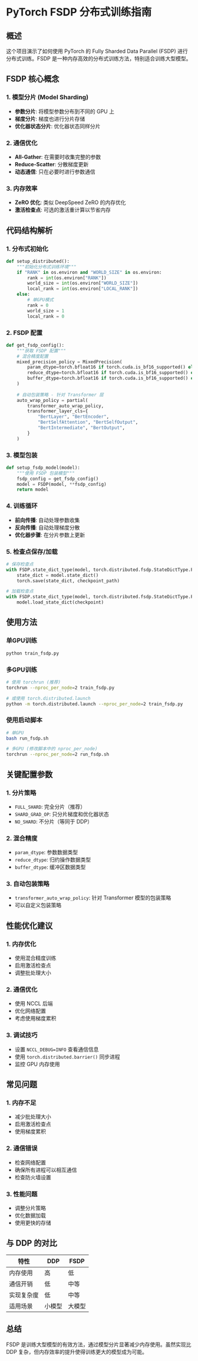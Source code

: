 # PyTorch FSDP 分布式训练指南

## 概述

这个项目演示了如何使用 PyTorch 的 Fully Sharded Data Parallel (FSDP) 进行分布式训练。FSDP 是一种内存高效的分布式训练方法，特别适合训练大型模型。

## FSDP 核心概念

### 1. 模型分片 (Model Sharding)

- **参数分片**: 将模型参数分布到不同的 GPU 上
- **梯度分片**: 梯度也进行分片存储
- **优化器状态分片**: 优化器状态同样分片

### 2. 通信优化

- **All-Gather**: 在需要时收集完整的参数
- **Reduce-Scatter**: 分散梯度更新
- **动态通信**: 只在必要时进行参数通信

### 3. 内存效率

- **ZeRO 优化**: 类似 DeepSpeed ZeRO 的内存优化
- **激活检查点**: 可选的激活重计算以节省内存

## 代码结构解析

### 1. 分布式初始化

```python
def setup_distributed():
    """初始化分布式训练环境"""
    if "RANK" in os.environ and "WORLD_SIZE" in os.environ:
        rank = int(os.environ["RANK"])
        world_size = int(os.environ["WORLD_SIZE"])
        local_rank = int(os.environ["LOCAL_RANK"])
    else:
        # 单GPU模式
        rank = 0
        world_size = 1
        local_rank = 0
```

### 2. FSDP 配置

```python
def get_fsdp_config():
    """获取 FSDP 配置"""
    # 混合精度配置
    mixed_precision_policy = MixedPrecision(
        param_dtype=torch.bfloat16 if torch.cuda.is_bf16_supported() else torch.float16,
        reduce_dtype=torch.bfloat16 if torch.cuda.is_bf16_supported() else torch.float16,
        buffer_dtype=torch.bfloat16 if torch.cuda.is_bf16_supported() else torch.float16,
    )
    
    # 自动包装策略 - 针对 Transformer 层
    auto_wrap_policy = partial(
        transformer_auto_wrap_policy,
        transformer_layer_cls={
            "BertLayer", "BertEncoder", 
            "BertSelfAttention", "BertSelfOutput",
            "BertIntermediate", "BertOutput",
        }
    )
```

### 3. 模型包装

```python
def setup_fsdp_model(model):
    """使用 FSDP 包装模型"""
    fsdp_config = get_fsdp_config()
    model = FSDP(model, **fsdp_config)
    return model
```

### 4. 训练循环

- **前向传播**: 自动处理参数收集
- **反向传播**: 自动处理梯度分散
- **优化器步骤**: 在分片参数上更新

### 5. 检查点保存/加载

```python
# 保存检查点
with FSDP.state_dict_type(model, torch.distributed.fsdp.StateDictType.FULL_STATE_DICT):
    state_dict = model.state_dict()
    torch.save(state_dict, checkpoint_path)

# 加载检查点
with FSDP.state_dict_type(model, torch.distributed.fsdp.StateDictType.FULL_STATE_DICT):
    model.load_state_dict(checkpoint)
```

## 使用方法

### 单GPU训练

```bash
python train_fsdp.py
```

### 多GPU训练

```bash
# 使用 torchrun (推荐)
torchrun --nproc_per_node=2 train_fsdp.py

# 或使用 torch.distributed.launch
python -m torch.distributed.launch --nproc_per_node=2 train_fsdp.py
```

### 使用启动脚本

```bash
# 单GPU
bash run_fsdp.sh

# 多GPU (修改脚本中的 nproc_per_node)
torchrun --nproc_per_node=2 run_fsdp.sh
```

## 关键配置参数

### 1. 分片策略

- `FULL_SHARD`: 完全分片（推荐）
- `SHARD_GRAD_OP`: 只分片梯度和优化器状态
- `NO_SHARD`: 不分片（等同于 DDP）

### 2. 混合精度

- `param_dtype`: 参数数据类型
- `reduce_dtype`: 归约操作数据类型
- `buffer_dtype`: 缓冲区数据类型

### 3. 自动包装策略

- `transformer_auto_wrap_policy`: 针对 Transformer 模型的包装策略
- 可以自定义包装策略

## 性能优化建议

### 1. 内存优化

- 使用混合精度训练
- 启用激活检查点
- 调整批处理大小

### 2. 通信优化

- 使用 NCCL 后端
- 优化网络配置
- 考虑使用梯度累积

### 3. 调试技巧

- 设置 `NCCL_DEBUG=INFO` 查看通信信息
- 使用 `torch.distributed.barrier()` 同步进程
- 监控 GPU 内存使用

## 常见问题

### 1. 内存不足

- 减少批处理大小
- 启用激活检查点
- 使用梯度累积

### 2. 通信错误

- 检查网络配置
- 确保所有进程可以相互通信
- 检查防火墙设置

### 3. 性能问题

- 调整分片策略
- 优化数据加载
- 使用更快的存储

## 与 DDP 的对比

| 特性 | DDP | FSDP |
|------|-----|------|
| 内存使用 | 高 | 低 |
| 通信开销 | 低 | 中等 |
| 实现复杂度 | 低 | 中等 |
| 适用场景 | 小模型 | 大模型 |

## 总结

FSDP 是训练大型模型的有效方法，通过模型分片显著减少内存使用。虽然实现比 DDP 复杂，但内存效率的提升使得训练更大的模型成为可能。
